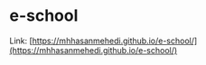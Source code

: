 # e-school

Link: [https://mhhasanmehedi.github.io/e-school/](https://mhhasanmehedi.github.io/e-school/)


